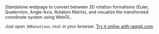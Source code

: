 Standalone webpage to convert between 3D rotation formalisms (Euler, Quaternion, Angle-Axis, Rotation Matrix), and visualize the transformed coordinate system using WebGL.

Just open `3DRotations.html` in your browser. [Try it online with rawgit.com](http://rawgit.com/nburrus/transforms/master/3DRotations.html).
